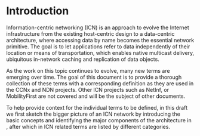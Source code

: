 # Introduction

Information-centric networking (ICN) is an approach to evolve the Internet infrastructure from the existing host-centric design to a data-centric architecture, where accessing data by name becomes the essential network primitive. The goal is to let applications refer to data independently of their location or means of transportation, which enables native multicast delivery, ubiquitous in-network caching and replication of data objects.

As the work on this topic continues to evolve, many new terms are emerging over time. The goal of this document is to provide a thorough collection of these terms with a corresponding definition as they are used in the CCNx and NDN projects.  Other ICN projects such as NetInf<!-- [](#netinf) , XIA [](#xia) -->, or MobilityFirst <!-- [](#mobility-first) --> are not covered and will be the subject of other documents.

To help provide context for the individual terms to be defined, in this draft we first sketch the bigger picture of an ICN network by introducing the basic concepts and identifying the major components of the architecture in [](#a-sketch-of-the-big-picture-of-icn), after which in [](#terms-by-category) ICN related terms are listed by different categories.
